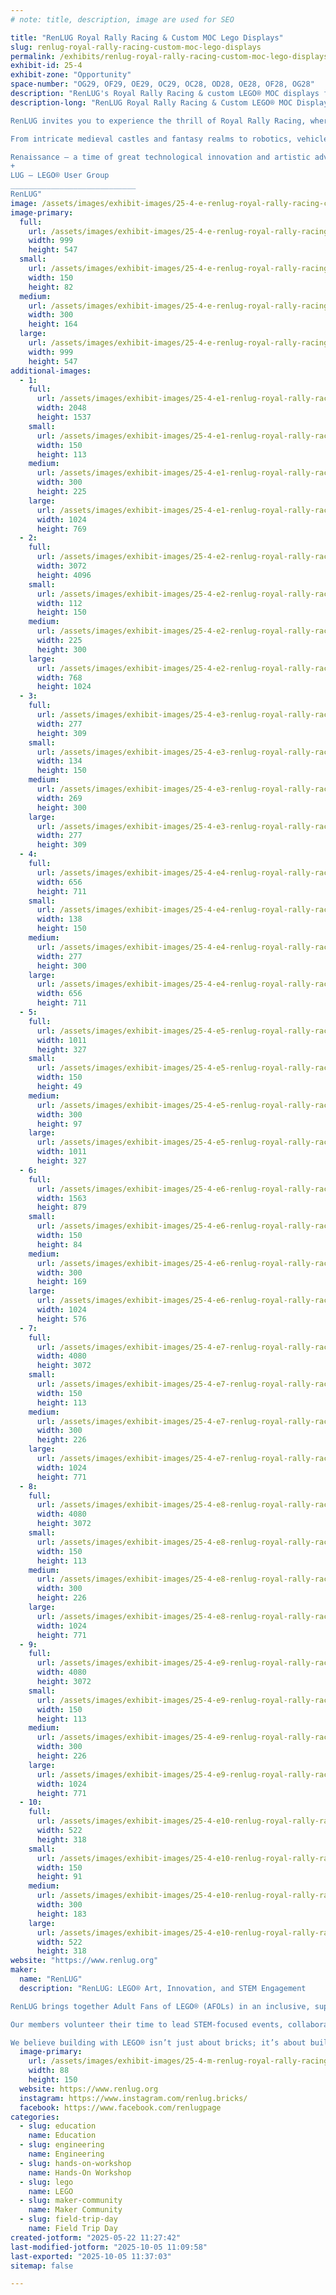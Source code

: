 ```yaml
---
# note: title, description, image are used for SEO

title: "RenLUG Royal Rally Racing & Custom MOC Lego Displays"
slug: renlug-royal-rally-racing-custom-moc-lego-displays
permalink: /exhibits/renlug-royal-rally-racing-custom-moc-lego-displays/
exhibit-id: 25-4
exhibit-zone: "Opportunity"
space-number: "OG29, OF29, OE29, OC29, OC28, OD28, OE28, OF28, OG28"
description: "RenLUG's Royal Rally Racing & custom LEGO® MOC displays from a STEM-focused AFOL builder community."
description-long: "RenLUG Royal Rally Racing & Custom LEGO® MOC Displays

RenLUG invites you to experience the thrill of Royal Rally Racing, where creativity and engineering collide! Build and race your own LEGO® derby car down our 32 foot long track, then explore an impressive showcase of custom LEGO® MOCs (My Own Creations) built by our talented Adult Fans of LEGO® (AFOL) community.

From intricate medieval castles and fantasy realms to robotics, vehicles, and modular cities, our displays highlight the intersection of storytelling, design, and STEM. As a builder community passionate about education and innovation, RenLUG aims to inspire curiosity, creativity, and hands-on learning through LEGO®. Whether you're a future engineer or a lifelong fan, there’s something for everyone in our interactive display space.

Renaissance – a time of great technological innovation and artistic advancements
+ 
LUG – LEGO® User Group
____________________________
RenLUG"
image: /assets/images/exhibit-images/25-4-e-renlug-royal-rally-racing-custom-moc-lego-displays-renlug-group-picture-from-brick-convention-300x164.JPG
image-primary: 
  full:
    url: /assets/images/exhibit-images/25-4-e-renlug-royal-rally-racing-custom-moc-lego-displays-renlug-group-picture-from-brick-convention-full.JPG
    width: 999
    height: 547
  small:
    url: /assets/images/exhibit-images/25-4-e-renlug-royal-rally-racing-custom-moc-lego-displays-renlug-group-picture-from-brick-convention-150x82.JPG
    width: 150
    height: 82
  medium:
    url: /assets/images/exhibit-images/25-4-e-renlug-royal-rally-racing-custom-moc-lego-displays-renlug-group-picture-from-brick-convention-300x164.JPG
    width: 300
    height: 164
  large:
    url: /assets/images/exhibit-images/25-4-e-renlug-royal-rally-racing-custom-moc-lego-displays-renlug-group-picture-from-brick-convention-999x547.JPG
    width: 999
    height: 547
additional-images: 
  - 1:
    full:
      url: /assets/images/exhibit-images/25-4-e1-renlug-royal-rally-racing-custom-moc-lego-displays-91d40bee-172e-40ce-ae98-caa4785bf8b4-full.jpg
      width: 2048
      height: 1537
    small:
      url: /assets/images/exhibit-images/25-4-e1-renlug-royal-rally-racing-custom-moc-lego-displays-91d40bee-172e-40ce-ae98-caa4785bf8b4-150x113.jpg
      width: 150
      height: 113
    medium:
      url: /assets/images/exhibit-images/25-4-e1-renlug-royal-rally-racing-custom-moc-lego-displays-91d40bee-172e-40ce-ae98-caa4785bf8b4-300x225.jpg
      width: 300
      height: 225
    large:
      url: /assets/images/exhibit-images/25-4-e1-renlug-royal-rally-racing-custom-moc-lego-displays-91d40bee-172e-40ce-ae98-caa4785bf8b4-1024x769.jpg
      width: 1024
      height: 769
  - 2:
    full:
      url: /assets/images/exhibit-images/25-4-e2-renlug-royal-rally-racing-custom-moc-lego-displays-491186893-696865910005187-3885900763378313019-n-full.jpg
      width: 3072
      height: 4096
    small:
      url: /assets/images/exhibit-images/25-4-e2-renlug-royal-rally-racing-custom-moc-lego-displays-491186893-696865910005187-3885900763378313019-n-112x150.jpg
      width: 112
      height: 150
    medium:
      url: /assets/images/exhibit-images/25-4-e2-renlug-royal-rally-racing-custom-moc-lego-displays-491186893-696865910005187-3885900763378313019-n-225x300.jpg
      width: 225
      height: 300
    large:
      url: /assets/images/exhibit-images/25-4-e2-renlug-royal-rally-racing-custom-moc-lego-displays-491186893-696865910005187-3885900763378313019-n-768x1024.jpg
      width: 768
      height: 1024
  - 3:
    full:
      url: /assets/images/exhibit-images/25-4-e3-renlug-royal-rally-racing-custom-moc-lego-displays-track-2-full.JPG
      width: 277
      height: 309
    small:
      url: /assets/images/exhibit-images/25-4-e3-renlug-royal-rally-racing-custom-moc-lego-displays-track-2-134x150.JPG
      width: 134
      height: 150
    medium:
      url: /assets/images/exhibit-images/25-4-e3-renlug-royal-rally-racing-custom-moc-lego-displays-track-2-269x300.JPG
      width: 269
      height: 300
    large:
      url: /assets/images/exhibit-images/25-4-e3-renlug-royal-rally-racing-custom-moc-lego-displays-track-2-277x309.JPG
      width: 277
      height: 309
  - 4:
    full:
      url: /assets/images/exhibit-images/25-4-e4-renlug-royal-rally-racing-custom-moc-lego-displays-garden-manor-full.PNG
      width: 656
      height: 711
    small:
      url: /assets/images/exhibit-images/25-4-e4-renlug-royal-rally-racing-custom-moc-lego-displays-garden-manor-138x150.PNG
      width: 138
      height: 150
    medium:
      url: /assets/images/exhibit-images/25-4-e4-renlug-royal-rally-racing-custom-moc-lego-displays-garden-manor-277x300.PNG
      width: 277
      height: 300
    large:
      url: /assets/images/exhibit-images/25-4-e4-renlug-royal-rally-racing-custom-moc-lego-displays-garden-manor-656x711.PNG
      width: 656
      height: 711
  - 5:
    full:
      url: /assets/images/exhibit-images/25-4-e5-renlug-royal-rally-racing-custom-moc-lego-displays-osc-1-full.JPG
      width: 1011
      height: 327
    small:
      url: /assets/images/exhibit-images/25-4-e5-renlug-royal-rally-racing-custom-moc-lego-displays-osc-1-150x49.JPG
      width: 150
      height: 49
    medium:
      url: /assets/images/exhibit-images/25-4-e5-renlug-royal-rally-racing-custom-moc-lego-displays-osc-1-300x97.JPG
      width: 300
      height: 97
    large:
      url: /assets/images/exhibit-images/25-4-e5-renlug-royal-rally-racing-custom-moc-lego-displays-osc-1-1011x327.JPG
      width: 1011
      height: 327
  - 6:
    full:
      url: /assets/images/exhibit-images/25-4-e6-renlug-royal-rally-racing-custom-moc-lego-displays-race1-full.jpg
      width: 1563
      height: 879
    small:
      url: /assets/images/exhibit-images/25-4-e6-renlug-royal-rally-racing-custom-moc-lego-displays-race1-150x84.jpg
      width: 150
      height: 84
    medium:
      url: /assets/images/exhibit-images/25-4-e6-renlug-royal-rally-racing-custom-moc-lego-displays-race1-300x169.jpg
      width: 300
      height: 169
    large:
      url: /assets/images/exhibit-images/25-4-e6-renlug-royal-rally-racing-custom-moc-lego-displays-race1-1024x576.jpg
      width: 1024
      height: 576
  - 7:
    full:
      url: /assets/images/exhibit-images/25-4-e7-renlug-royal-rally-racing-custom-moc-lego-displays-pxl-20250104-183024690-full.jpg
      width: 4080
      height: 3072
    small:
      url: /assets/images/exhibit-images/25-4-e7-renlug-royal-rally-racing-custom-moc-lego-displays-pxl-20250104-183024690-150x113.jpg
      width: 150
      height: 113
    medium:
      url: /assets/images/exhibit-images/25-4-e7-renlug-royal-rally-racing-custom-moc-lego-displays-pxl-20250104-183024690-300x226.jpg
      width: 300
      height: 226
    large:
      url: /assets/images/exhibit-images/25-4-e7-renlug-royal-rally-racing-custom-moc-lego-displays-pxl-20250104-183024690-1024x771.jpg
      width: 1024
      height: 771
  - 8:
    full:
      url: /assets/images/exhibit-images/25-4-e8-renlug-royal-rally-racing-custom-moc-lego-displays-pxl-20240914-134218677-full.jpg
      width: 4080
      height: 3072
    small:
      url: /assets/images/exhibit-images/25-4-e8-renlug-royal-rally-racing-custom-moc-lego-displays-pxl-20240914-134218677-150x113.jpg
      width: 150
      height: 113
    medium:
      url: /assets/images/exhibit-images/25-4-e8-renlug-royal-rally-racing-custom-moc-lego-displays-pxl-20240914-134218677-300x226.jpg
      width: 300
      height: 226
    large:
      url: /assets/images/exhibit-images/25-4-e8-renlug-royal-rally-racing-custom-moc-lego-displays-pxl-20240914-134218677-1024x771.jpg
      width: 1024
      height: 771
  - 9:
    full:
      url: /assets/images/exhibit-images/25-4-e9-renlug-royal-rally-racing-custom-moc-lego-displays-pxl-20250308-175831115-full.jpg
      width: 4080
      height: 3072
    small:
      url: /assets/images/exhibit-images/25-4-e9-renlug-royal-rally-racing-custom-moc-lego-displays-pxl-20250308-175831115-150x113.jpg
      width: 150
      height: 113
    medium:
      url: /assets/images/exhibit-images/25-4-e9-renlug-royal-rally-racing-custom-moc-lego-displays-pxl-20250308-175831115-300x226.jpg
      width: 300
      height: 226
    large:
      url: /assets/images/exhibit-images/25-4-e9-renlug-royal-rally-racing-custom-moc-lego-displays-pxl-20250308-175831115-1024x771.jpg
      width: 1024
      height: 771
  - 10:
    full:
      url: /assets/images/exhibit-images/25-4-e10-renlug-royal-rally-racing-custom-moc-lego-displays-rally-trunk-full.JPG
      width: 522
      height: 318
    small:
      url: /assets/images/exhibit-images/25-4-e10-renlug-royal-rally-racing-custom-moc-lego-displays-rally-trunk-150x91.JPG
      width: 150
      height: 91
    medium:
      url: /assets/images/exhibit-images/25-4-e10-renlug-royal-rally-racing-custom-moc-lego-displays-rally-trunk-300x183.JPG
      width: 300
      height: 183
    large:
      url: /assets/images/exhibit-images/25-4-e10-renlug-royal-rally-racing-custom-moc-lego-displays-rally-trunk-522x318.JPG
      width: 522
      height: 318
website: "https://www.renlug.org"
maker: 
  name: "RenLUG"
  description: "RenLUG: LEGO® Art, Innovation, and STEM Engagement

RenLUG brings together Adult Fans of LEGO® (AFOLs) in an inclusive, supportive community dedicated to creativity, imagination, and collaboration. As makers and educators, we use LEGO® to spark interest in STEM fields through hands-on activities, dynamic displays, and interactive experiences.

Our members volunteer their time to lead STEM-focused events, collaborate with educational organizations, and showcase original LEGO® creations that highlight engineering, robotics, and design. From modular cities and moving machines to  to detailed medieval dioramas filled with castles, villages, and legends, our exhibits capture both the science and storytelling behind the builds. RenLUG's goal is to inspire the next generation of problem-solvers, builders, and innovators.

We believe building with LEGO® isn’t just about bricks; it’s about building a better future through learning, curiosity, and community."
  image-primary:
    url: /assets/images/exhibit-images/25-4-m-renlug-royal-rally-racing-custom-moc-lego-displays-491919955-10232538750224432-7109660522182212861-n-88x150.jpg
    width: 88
    height: 150
  website: https://www.renlug.org
  instagram: https://www.instagram.com/renlug.bricks/
  facebook: https://www.facebook.com/renlugpage
categories: 
  - slug: education
    name: Education
  - slug: engineering
    name: Engineering
  - slug: hands-on-workshop
    name: Hands-On Workshop
  - slug: lego
    name: LEGO
  - slug: maker-community
    name: Maker Community
  - slug: field-trip-day
    name: Field Trip Day
created-jotform: "2025-05-22 11:27:42"
last-modified-jotform: "2025-10-05 11:09:58"
last-exported: "2025-10-05 11:37:03"
sitemap: false

---
```

